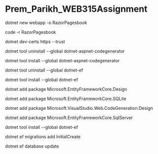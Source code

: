 # Prem_Parikh_WEB315Assignment

dotnet new webapp -o RazorPagesbook
 
 code -r RazorPagesbook

dotnet dev-certs https --trust

dotnet tool uninstall --global dotnet-aspnet-codegenerator

dotnet tool install --global dotnet-aspnet-codegenerator

dotnet tool uninstall --global dotnet-ef

dotnet tool install --global dotnet-ef

dotnet add package Microsoft.EntityFrameworkCore.Design

dotnet add package Microsoft.EntityFrameworkCore.SQLite

dotnet add package Microsoft.VisualStudio.Web.CodeGeneration.Design

dotnet add package Microsoft.EntityFrameworkCore.SqlServer

dotnet tool install --global dotnet-ef

dotnet ef migrations add InitialCreate

dotnet ef database update
